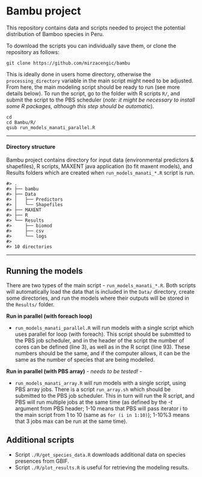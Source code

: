 
<!-- README.md is generated from README.Rmd. Please edit that file -->
Bambu project
=============

This repository contains data and scripts needed to project the potential distribution of Bamboo species in Peru.

To download the scripts you can individually save them, or clone the repository as follows:

``` git
git clone https://github.com/mirzacengic/bambu
```

This is ideally done in users home directory, otherwise the `processing_directory` variable in the main script might need to be adjusted. From here, the main modeling script should be ready to run (see more details below). To run the script, go to the folder with R scripts `R/`, and submit the script to the PBS scheduler (*note: it might be necessary to install some R packages, although this step should be automatic*).

``` git
cd
cd Bambu/R/
qsub run_models_manati_parallel.R
```

------------------------------------------------------------------------

#### Directory structure

Bambu project contains directory for input data (environmental predictors & shapefiles), R scripts, MAXENT java application (to fit maxent models), and Results folders which are created when `run_models_manati_*.R` script is run.

    #> .
    #> ├── bambu
    #> ├── Data
    #> │   ├── Predictors
    #> │   └── Shapefiles
    #> ├── MAXENT
    #> ├── R
    #> └── Results
    #>     ├── biomod
    #>     ├── csv
    #>     └── logs
    #> 
    #> 10 directories

------------------------------------------------------------------------

Running the models
------------------

There are two types of the main script - `run_models_manati_*.R`.
Both scripts will automatically load the data that is included in the `Data/` directory, create some directories, and run the models where their outputs will be stored in the `Results/` folder.

**Run in parallel (with foreach loop)**

-   `run_models_manati_parallel.R` will run models with a single script which uses parallel for loop (with foreach). This script should be submitted to the PBS job scheduler, and in the header of the script the number of cores can be defined (line 3), as well as in the R script (line 93). These numbers should be the same, and if the computer allows, it can be the same as the number of species that are being modelled.

**Run in parallel (with PBS array)** - *needs to be tested!* -

-   `run_models_manati_array.R` will run models with a single script, using PBS array jobs. There is a script `run_array.sh` which should be submitted to the PBS job scheduler. This in turn will run the R script, and PBS will run multiple jobs at the same time (as defined by the *-t* argument from PBS header; 1-10 means that PBS will pass iterator i to the main script from 1 to 10 (same as `for (i in 1:10)`); 1-10%3 means that 3 jobs max can be run at the same time).

Additional scripts
------------------

-   Script `./R/get_species_data.R` downloads additional data on species presences from GBIF.
-   Script `./R/plot_results.R` is useful for retrieving the modeling results.
